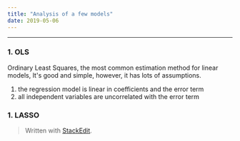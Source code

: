 ```yaml
---
title: "Analysis of a few models"
date: 2019-05-06
---
```


---------------------
### 1.  OLS
Ordinary Least Squares, the most common estimation method for linear models,
It's good and simple, however, it has lots of assumptions.
1. the regression model is linear in coefficients and the error term
3. all independent variables are uncorrelated with the error term
### 1.  LASSO



> Written with [StackEdit](https://stackedit.io/).
<!--stackedit_data:
eyJoaXN0b3J5IjpbLTE3NTg0NDkxNjcsLTI5MTM0NjQzOCw4ND
E5MzI3OTBdfQ==
-->